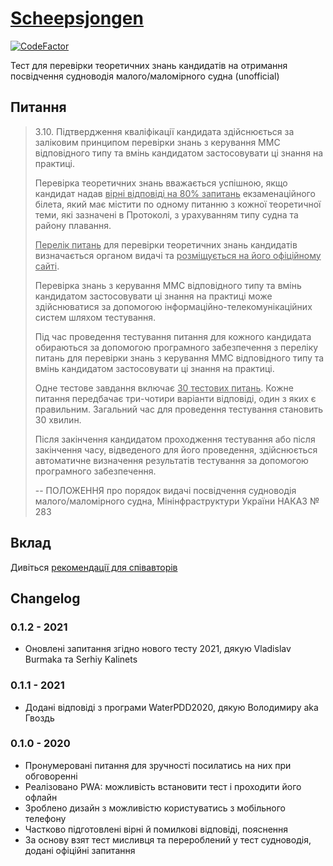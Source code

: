 # [Scheepsjongen](https://scheepsjongen.github.io)

[![CodeFactor](https://www.codefactor.io/repository/github/scheepsjongen/scheepsjongen.github.io/badge)](https://www.codefactor.io/repository/github/scheepsjongen/scheepsjongen.github.io)

Тест для перевірки теоретичних знань кандидатів на отримання
посвідчення судноводія малого/маломірного судна (unofficial)

## Питання

> 3.10. Підтвердження кваліфікації кандидата здійснюється за заліковим принципом перевірки знань з керування ММС відповідного типу та вмінь кандидатом застосовувати ці знання на практиці.
>
> Перевірка теоретичних знань вважається успішною, якщо кандидат надав <u>вірні відповіді на 80% запитань</u> екзаменаційного білета, який має містити по одному питанню з кожної теоретичної теми, які зазначені в Протоколі, з урахуванням типу судна та району плавання.
>
> <u>Перелік питань</u> для перевірки теоретичних знань кандидатів визначається органом видачі та <u>розміщується на його офіційному сайті</u>.
>
> Перевірка знань з керування ММС відповідного типу та вмінь кандидатом застосовувати ці знання на практиці може здійснюватися за допомогою інформаційно-телекомунікаційних систем шляхом тестування.
>
> Під час проведення тестування питання для кожного кандидата обираються за допомогою програмного забезпечення з переліку питань для перевірки знань з керування ММС відповідного типу та вмінь кандидатом застосовувати ці знання на практиці.
>
> Одне тестове завдання включає <u>30 тестових питань</u>. Кожне питання передбачає три-чотири варіанти відповіді, один з яких є правильним. Загальний час для проведення тестування становить 30 хвилин.
>
> Після закінчення кандидатом проходження тестування або після закінчення часу, відведеного для його проведення, здійснюється автоматичне визначення результатів тестування за допомогою програмного забезпечення.
>
> -- ПОЛОЖЕННЯ про порядок видачі посвідчення судноводія малого/маломірного судна, Мінінфраструктури України НАКАЗ № 283

## Вклад

Дивіться [рекомендації для співавторів](CONTRIBUTING.md)

## Changelog

### 0.1.2 - 2021

- Оновлені запитання згідно нового тесту 2021, дякую Vladislav Burmaka та Serhiy Kalinets

### 0.1.1 - 2021

- Додані відповіді з програми WaterPDD2020, дякую Володимиру aka Гвоздь

### 0.1.0 - 2020

- Пронумеровані питання для зручності посилатись на них при обговоренні
- Реалізовано PWA: можливість встановити тест і проходити його офлайн
- Зроблено дизайн з можливістю користуватись з мобільного телефону
- Частково підготовлені вірні й помилкові відповіді, пояснення
- За основу взят тест мисливця та перероблений у тест судноводія, додані офіційні запитання
